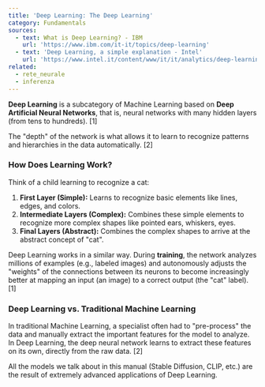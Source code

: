 ```yaml
---
title: 'Deep Learning: The Deep Learning'
category: Fundamentals
sources:
  - text: What is Deep Learning? - IBM
    url: 'https://www.ibm.com/it-it/topics/deep-learning'
  - text: 'Deep Learning, a simple explanation - Intel'
    url: 'https://www.intel.it/content/www/it/it/analytics/deep-learning.html'
related:
  - rete_neurale
  - inferenza
---
```


**Deep Learning** is a subcategory of Machine Learning based on **Deep Artificial Neural Networks**, that is, neural networks with many hidden layers (from tens to hundreds). [1]

The "depth" of the network is what allows it to learn to recognize patterns and hierarchies in the data automatically. [2]

### How Does Learning Work?

Think of a child learning to recognize a cat:
1.  **First Layer (Simple):** Learns to recognize basic elements like lines, edges, and colors.
2.  **Intermediate Layers (Complex):** Combines these simple elements to recognize more complex shapes like pointed ears, whiskers, eyes.
3.  **Final Layers (Abstract):** Combines the complex shapes to arrive at the abstract concept of "cat".

Deep Learning works in a similar way. During **training**, the network analyzes millions of examples (e.g., labeled images) and autonomously adjusts the "weights" of the connections between its neurons to become increasingly better at mapping an input (an image) to a correct output (the "cat" label). [1]

### Deep Learning vs. Traditional Machine Learning

In traditional Machine Learning, a specialist often had to "pre-process" the data and manually extract the important features for the model to analyze. In Deep Learning, the deep neural network learns to extract these features on its own, directly from the raw data. [2]

All the models we talk about in this manual (Stable Diffusion, CLIP, etc.) are the result of extremely advanced applications of Deep Learning.
